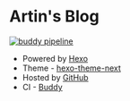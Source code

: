 # Artin's Blog

[![buddy pipeline](https://app.buddy.works/lengthmin/lengthmin-github-io/pipelines/pipeline/198889/badge.svg?token=b95b1aaea6d2d999f474a4b079f0ff2387e8767cc05e207fdf9039d3fab80695 "buddy pipeline")](https://app.buddy.works/lengthmin/lengthmin-github-io/pipelines/pipeline/198889)

- Powered by [Hexo](https://hexo.io/zh-cn/)
- Theme - [hexo-theme-next](https://github.com/theme-next/hexo-theme-next)
- Hosted by [GitHub](https://github.com/)
- CI - [Buddy](https://buddy.works/)